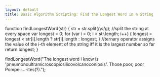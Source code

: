 ```yaml
---
layout: default
title: Basic Algorithm Scripting: Find the Longest Word in a String
---
```

function findLongestWord(str) {
  str = str.split(/\s/g); //split the string at every space
  var longest = 0;
  for (var i = 0; i < str.length; i++) {
    longest = longest < str[i].length ? str[i].length : longest;
  } //ternary operator assigns the value of the i-th element of the string iff it is the largest number so far
  return longest;
}

findLongestWord("The longest word I know is 'pneumonoultramicroscopicsilicovolcanoconiosis'. Those poor, poor Pompeii…-ites(?).");
